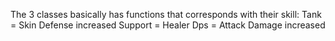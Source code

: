 The 3 classes basically has functions that corresponds with their skill:
Tank = Skin Defense increased
Support = Healer
Dps = Attack Damage increased
